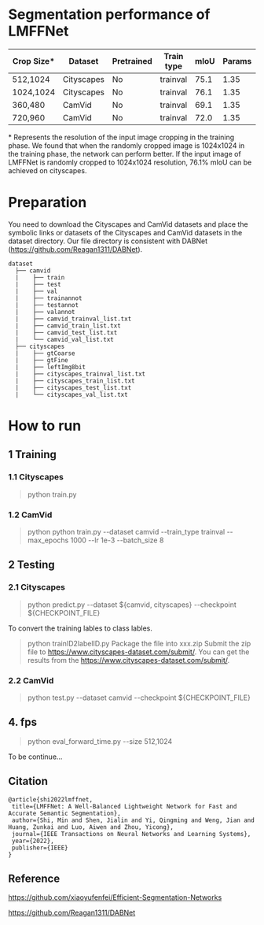 
# Segmentation performance of LMFFNet
<table class="tg">
<thead>
  <tr>
    <th class="tg-amwm">Crop Size*</th>
    <th class="tg-amwm">Dataset</th>
    <th class="tg-amwm">Pretrained</th>
    <th class="tg-amwm">Train type</th>
    <th class="tg-amwm">mIoU</th>
    <th class="tg-amwm">Params</th>
    <th class="tg-amwm">Speed</th>
  </tr>
</thead>
<tbody>
  <tr>
    <td class="tg-baqh">512,1024</td>
    <td class="tg-baqh">Cityscapes</td>
    <td class="tg-baqh">No</td>
    <td class="tg-baqh">trainval</td>
    <td class="tg-baqh">75.1</td>
    <td class="tg-baqh">1.35</td>
    <td class="tg-baqh">118.9</td>
  </tr>
  <tr>
    <td class="tg-c3ow">1024,1024</td>
    <td class="tg-c3ow">Cityscapes</td>
    <td class="tg-c3ow">No</td>
    <td class="tg-c3ow">trainval</td>
    <td class="tg-c3ow">76.1</td>
    <td class="tg-baqh">1.35</td>
    <td class="tg-baqh">-</td>
  </tr>
  <tr>
    <td class="tg-c3ow">360,480</td>
    <td class="tg-c3ow">CamVid</td>
    <td class="tg-c3ow">No</td>
    <td class="tg-c3ow">trainval</td>
    <td class="tg-c3ow">69.1</td>
    <td class="tg-baqh">1.35</td>
    <td class="tg-baqh">116.4</td>
  </tr>
  <tr>
    <td class="tg-c3ow">720,960</td>
    <td class="tg-c3ow">CamVid</td>
    <td class="tg-c3ow">No</td>
    <td class="tg-c3ow">trainval</td>
    <td class="tg-c3ow">72.0</td>
    <td class="tg-baqh">1.35</td>
    <td class="tg-baqh">120.8</td>
  </tr>
</tbody>
</table>

\* Represents the resolution of the input image cropping in the training phase. We found that when the randomly cropped image is 1024x1024 in the training phase, the network can perform better. If the input image of LMFFNet is randomly cropped to 1024x1024 resolution, 76.1% mIoU can be achieved on cityscapes.


# Preparation
You need to download the Cityscapes and CamVid datasets and place the symbolic links or datasets of the Cityscapes and CamVid datasets in the dataset directory. Our file directory is consistent with DABNet (https://github.com/Reagan1311/DABNet).
```
dataset
  ├── camvid
  |    ├── train
  |    ├── test
  |    ├── val 
  |    ├── trainannot
  |    ├── testannot
  |    ├── valannot
  |    ├── camvid_trainval_list.txt
  |    ├── camvid_train_list.txt
  |    ├── camvid_test_list.txt
  |    └── camvid_val_list.txt
  ├── cityscapes
  |    ├── gtCoarse
  |    ├── gtFine
  |    ├── leftImg8bit
  |    ├── cityscapes_trainval_list.txt
  |    ├── cityscapes_train_list.txt
  |    ├── cityscapes_test_list.txt
  |    └── cityscapes_val_list.txt           
```        
# How to run

## 1 Training
### 1.1 Cityscapes
> python train.py 

### 1.2 CamVid
> python python train.py --dataset camvid --train_type trainval --max_epochs 1000 --lr 1e-3 --batch_size 8

## 2 Testing
### 2.1 Cityscapes  
> python predict.py --dataset ${camvid, cityscapes} --checkpoint ${CHECKPOINT_FILE}

To convert the training lables to class lables.
> python trainID2labelID.py
> Package the file into xxx.zip 
> Submit the zip file to https://www.cityscapes-dataset.com/submit/.
> You can get the results from the https://www.cityscapes-dataset.com/submit/.
### 2.2 CamVid
> python test.py --dataset camvid --checkpoint ${CHECKPOINT_FILE}

## 4. fps
> python eval_forward_time.py --size 512,1024

 
 To be continue...
 
 ## Citation
 ```
@article{shi2022lmffnet,
  title={LMFFNet: A Well-Balanced Lightweight Network for Fast and Accurate Semantic Segmentation},
  author={Shi, Min and Shen, Jialin and Yi, Qingming and Weng, Jian and Huang, Zunkai and Luo, Aiwen and Zhou, Yicong},
  journal={IEEE Transactions on Neural Networks and Learning Systems},
  year={2022},
  publisher={IEEE}
}
```
 ## Reference
 
 https://github.com/xiaoyufenfei/Efficient-Segmentation-Networks
 
 https://github.com/Reagan1311/DABNet
 

